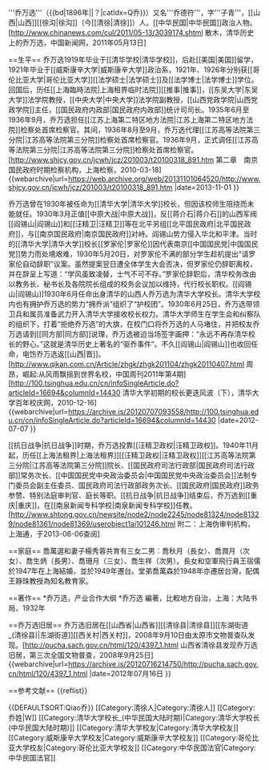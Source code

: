 '''乔万选'''（{{bd|1896年||？|catIdx=Q乔}}）又名'''乔德符'''，字'''子青'''，[[山西|山西]][[徐沟|徐沟]]（今[[清徐|清徐]]）人。[[中华民国|中华民国]]政治人物。<ref name=zgxww>[http://www.chinanews.com/cul/2011/05-13/3039174.shtml 散木，清华历史上的乔万选，中国新闻网，2011年05月13日]</ref>

==生平==
乔万选1919年毕业于[[清华学校|清华学校]]，后赴[[美国|美国]]留学，1921年毕业于[[威斯康辛大学|威斯康辛大学]]政治系，1921年、1926年分别获[[哥伦比亚大学|哥伦比亚大学]][[法学硕士|法学硕士]]及[[法学博士|法学博士]]学位。回国后，历任[[上海臨時法院|上海租界临时法院]][[推事|推事]]，[[东吴大学|东吴大学]]法学院教授，[[中央大学|中央大学]]法学院副教授，[[山西党政学院|山西党政学院]]主任，[[国民政府内政部|国民政府内政部]]统计司司长。<ref name=zgxww/>1935年6月至1936年9月，乔万选担任[[江苏上海第二特区地方法院|江苏上海第二特区地方法院]]检察处首席检察官。其间，1936年8月至9月，乔万选代理[[江苏高等法院第三分院|江苏高等法院第三分院]]检察处首席检察官。1936年9月，正式调任[[江苏高等法院第三分院|江苏高等法院第三分院]]检察处首席检察官。<ref>[http://www.shjcy.gov.cn/jcwh/jcz/201003/t20100318_891.htm 第二章　南京国民政府时期检察机构，上海检察，2010-03-18] {{webarchive|url=https://web.archive.org/web/20131101064520/http://www.shjcy.gov.cn/jcwh/jcz/201003/t20100318_891.htm |date=2013-11-01 }}</ref>

乔万选曾在1930年被任命为[[清华大学|清华大学]]校长，但因该校师生阻挠而未能就任。1930年3月正值[[中原大战|中原大战]]，反[[蒋介石|蒋介石]]的山西军阀[[阎锡山|阎锡山]]和[[汪精卫|汪精卫]]等在北平另组[[北平国民政府|北平国民政府]]，与[[南京国民政府|南京国民政府]]对峙。阎锡山势力侵入华北和平津。当时的[[清华大学|清华大学]]校长[[罗家伦|罗家伦]]因代表南京[[中国国民党|中国国民党]]势力而处境艰难，1930年5月20日，对罗家伦不满的部分学生趁机提出“请罗家伦自动辞职”议案。虽然提案翌日遭全体学生大会否决，但罗家伦仍辞职离校，并在辞呈上写道：“学风虽致凌替，士气不可不存。”罗家伦辞职后，清华校务改由以教务长、秘书长及各院院长组成的校务会议加以维持，代行校长职权。[[阎锡山|阎锡山]]1930年6月任命出身清华的山西人乔万选为清华大学校长。清华大学校内也有拥护乔万选的势力“拥乔派”组织了“护校团”。1930年6月25日，乔万选带领卫兵和属员准备武力开入清华大学接收校长权力。清华大学师生在学生会和纠察队的组织下，打着“拒绝乔万选”的大旗，在校门口将乔万选的人马堵住，并把校友乔万选请到[[同方部|同方部]]说理，乔万选被迫当场签字画押：“永远不再存清华校长的野心。”这就是清华历史上著名的“驱乔事件”。不久[[阎锡山|阎锡山]]也收回任命，电饬乔万选返[[山西|晋]]。<ref>[http://www.qikan.com.cn/Article/zhgk/zhgk201104/zhgk20110407.html 周昂，崛起:从风雨飘摇到世界名校，中国周刊2011年第4期]</ref><ref>[http://100.tsinghua.edu.cn/cn/infoSingleArticle.do?articleId=16694&columnId=14430 清华大学初期的校长更迭风波（下），清华大学百年校庆网，2010-12-16] {{webarchive|url=https://archive.is/20120707093558/http://100.tsinghua.edu.cn/cn/infoSingleArticle.do?articleId=16694&columnId=14430 |date=2012-07-07 }}</ref>

[[抗日战争|抗日战争]]时期，乔万选投靠[[汪精卫政权|汪精卫政权]]。1940年11月起，历任[[上海法租界|上海法租界]][[汪精卫政权|汪精卫政权]][[江苏高等法院第三分院|江苏高等法院第三分院]]院长、[[国民政府司法行政部|国民政府司法行政部]]常务次长、[[中国国民党中央政治委员会|中国国民党中央政治委员会]]法制专门委员会副主任委员、国民政府司法行政部政务次长、[[国民政府|国民政府]]政务参赞、特别法庭审判官、庭长等职。[[抗日战争|抗日战争]]结束后，乔万选到[[重庆|重庆]]，在[[南泉新闻专科学校|南泉新闻专科学校]]任教。<ref name=zgxww/><ref>[http://www.shtong.gov.cn/newsite/node2/node2245/node81324/node81329/node81361/node81369/userobject1ai101246.html 附二：上海伪审判机构，上海通，于2013-06-06查阅]</ref>

==家庭==
喬萬選和妻子楊秀蓉共育有三女二男︰喬秋月（長女）、喬潤月（次女）、喬生炳（長男）、喬珊月（三女）、喬生祥（次男）。長女和空軍飛行員王宿儒於1947年在上海結婚，並於1949年遷台。堂弟喬萬森於1948年亦遷居台灣，配偶王靜珠教授為知名教育家。

==著作==
*乔万选，产业合作大纲
*乔万选 編著，比較地方自治，上海：大陆书局，1932年

==乔万选旧居==
乔万选旧居在[[山西省|山西省]][[清徐县|清徐县]][[东湖街道_(清徐县)|东湖街道]][[西关村|西关村]]，2008年9月10日由太原市文物普查队发现。<ref>[http://pucha.sach.gov.cn/html/120/4397_1.html 山西省清徐县发现乔万选旧居，第三次全国文物普查，2008年9月25日] {{webarchive|url=https://archive.is/20120716214750/http://pucha.sach.gov.cn/html/120/4397_1.html |date=2012年07月16日 }}</ref>

==参考文献==
{{reflist}}

{{DEFAULTSORT:Qiao乔}}
[[Category:清徐人|Category:清徐人]]
[[Category:乔姓|W]]
[[Category:清华大学校长_(中华民国大陆时期)|Category:清华大学校长 (中华民国大陆时期)]]
[[Category:清华大学校友|Category:清华大学校友]]
[[Category:威斯康辛大学校友|Category:威斯康辛大学校友]]
[[Category:哥伦比亚大学校友|Category:哥伦比亚大学校友]]
[[Category:中华民国法官|Category:中华民国法官]]